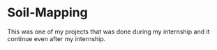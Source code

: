 # Soil-Mapping
This was one of my projects that was done during my internship and it continue even after my internship.
